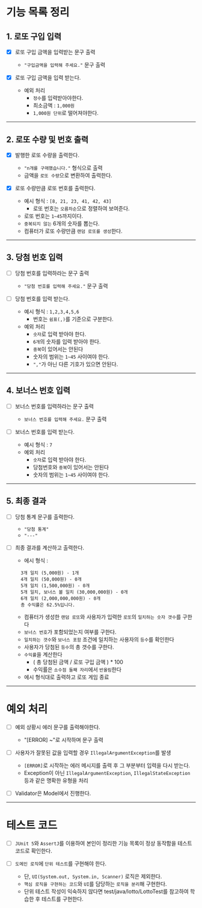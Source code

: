 # 기능 목록 정리
## 1. 로또 구입 입력
- [x] 로또 구입 금액을 입력받는 문구 출력
  - `"구입금액을 입력해 주세요."` 문구 출력
  

- [x] 로또 구입 금액을 입력 받는다.
  - 예외 처리
    - `정수`를 입력받아야한다. 
    - 최소금액 : `1,000원`
    - `1,000원 단위`로 떨어져야한다.
---
## 2. 로또 수량 및 번호 출력
- [x] 발행한 로또 수량을 출력한다.
  - `"n개를 구매했습니다."` 형식으로 출력
  - 금액을 `로또 수량`으로 변환하여 출력한다.


- [x] 로또 수량만큼 로또 번호를 출력한다.
  - 예시 형식 : `[8, 21, 23, 41, 42, 43]`
    - 로또 번호는 `오름차순`으로 정렬하여 보여준다.
  - 로또 번호는 `1~45`까지이다.
  - `중복되지 않는` 6개의 숫자를 뽑는다.
  - 컴퓨터가 로또 수량만큼 `랜덤 로또를 생성`한다.
---
## 3. 당첨 번호 입력
- [ ] 당첨 번호를 입력하라는 문구 출력
  - `"당첨 번호를 입력해 주세요."` 문구 출력


- [ ] 당첨 번호를 입력 받는다.
  - 예시 형식 : `1,2,3,4,5,6`
    - 번호는 `쉼표(,)`를 기준으로 구분한다.
  - 예외 처리
    - `숫자`로 입력 받아야 한다.
    - `6개`의 숫자를 입력 받아야 한다.
    - `중복`이 있어서는 안된다
    - 숫자의 범위는 `1~45` 사이여야 한다.
    - `","`가 아닌 다른 기호가 있으면 안된다.
---
## 4. 보너스 번호 입력
- [ ] 보너스 번호를 입력하라는 문구 출력
  - `보너스 번호를 입력해 주세요.` 문구 출력


- [ ] 보너스 번호를 입력 받는다.
  - 예시 형식 : `7`
  - 예외 처리
    - `숫자`로 입력 받아야 한다.
    - 당첨번호와 `중복`이 있어서는 안된다
    - 숫자의 범위는 `1~45` 사이여야 한다.
---
## 5. 최종 결과
- [ ] 당첨 통계 문구를 출력한다.
  - `"당첨 통계"`
  - `"---"`


- [ ] 최종 결과를 계산하고 출력한다.
  - 에시 형식 : 
  ```
    3개 일치 (5,000원) - 1개
    4개 일치 (50,000원) - 0개
    5개 일치 (1,500,000원) - 0개
    5개 일치, 보너스 볼 일치 (30,000,000원) - 0개
    6개 일치 (2,000,000,000원) - 0개
    총 수익률은 62.5%입니다.
  ```
    - 컴퓨터가 생성한 `랜덤 로또`와 사용자가 입력한 `로또`의 `일치하는 숫자 갯수`를 구한다
    - `보너스 번호`가 포함되었는지 여부를 구한다.
    - `일치하는 갯수`와 `보너스 포함` 조건에 일치하는 사용자의 `등수`를 확인한다
    - 사용자가 당첨된 `등수`의 총 갯수를 구한다.
    - `수익률`을 계산한다
      - ( 총 당첨된 금액 / 로또 구입 금액 ) * 100
      - 수익률은 `소수점 둘째 자리`에서 `반올림`한다
    - 에시 형식대로 출력하고 로또 게임 종료
---
# 예외 처리
- [ ] 예외 상황시 에러 문구를 출력해야한다.
  - "[ERROR] ~"로 시작하며 문구 출력


- [ ] 사용자가 잘못된 값을 입력할 경우 `IllegalArgumentException`를 발생
  - `[ERROR]`로 시작하는 에러 메시지를 출력 후 그 부분부터 입력을 다시 받는다.
  - Exception이 아닌 `IllegalArgumentException`, `IllegalStateException` 등과 같은 명확한 유형을 처리


- [ ] Validator은 Model에서 진행한다.

---
# 테스트 코드
- [ ] `JUnit 5`와 `AssertJ`를 이용하여 본인이 정리한 기능 목록이 정상 동작함을 테스트 코드로 확인한다.


- [ ] `도메인 로직`에 `단위 테스트`를 구현해야 한다. 
  - 단, `UI(System.out, System.in, Scanner)` 로직은 제외한다.
  - `핵심 로직을 구현하는 코드`와 `UI`를 담당하는 `로직을 분리`해 구현한다.
  - 단위 테스트 작성이 익숙하지 않다면 test/java/lotto/LottoTest를 참고하여 학습한 후 테스트를 구현한다.
